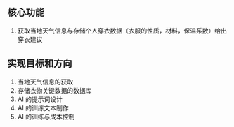 ## 核心功能

1. 获取当地天气信息与存储个人穿衣数据（衣服的性质，材料，保温系数）给出穿衣建议

## 实现目标和方向

1. 当地天气信息的获取
2. 存储衣物关键数据的数据库
3. AI 的提示词设计
4. AI 的训练文本制作
5. AI 的训练与成本控制